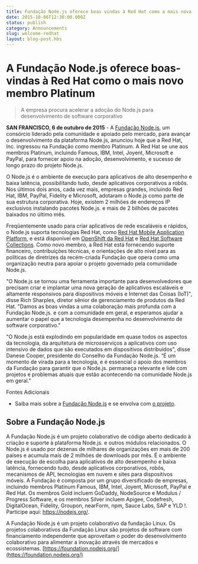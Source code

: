 ```yaml
---
title: Fundação Node.js oferece boas vindas à Red Hat como a mais nova membro Platinum
date: 2015-10-06T12:30:00.000Z
status: publish
category: Announcements
slug: welcome-redhat
layout: blog-post.hbs
---
```


# A Fundação Node.js oferece boas-vindas à Red Hat como o mais novo membro Platinum

> A empresa procura acelerar a adoção do Node.js para desenvolvimento de software corporativo

**SAN FRANCISCO, 6 de outubro de 2015** - A [Fundação Node.js](https://foundation.nodejs.org/), um consórcio liderado pela comunidade e apoiado pelo mercado, para avançar o desenvolvimento da plataforma Node.js, anunciou hoje que a Red Hat, Inc. ingressou na Fundação como membro Platinum. A Red Hat se une aos membros Platinum, incluindo Famous, IBM, Intel, Joyent, Microsoft e PayPal, para fornecer apoio na adoção, desenvolvimento, e sucesso de longo prazo do projeto Node.js.

O Node.js é o ambiente de execução para aplicativos de alto desempenho e baixa latência, possibilitando tudo, desde aplicativos corporativos a robôs. Nos últimos dois anos, cada vez mais, empresas grandes, incluindo Red Hat, IBM, PayPal, Fidelity e Microsoft, adotaram o Node.js como parte de sua estrutura corporativa. Hoje, existem 2 milhões de endereços IP exclusivos instalando pacotes Node.js. e mais de 2 bilhões de pacotes baixados no último mês.

Freqüentemente usado para criar aplicativos de rede escaláveis e rápidos, o Node.js suporta tecnologias Red Hat, como [Red Hat Mobile Application Platform](https://www.redhat.com/en/technologies/mobile/application-platform), e está disponível em [OpenShift da Red Hat](https://www.openshift.com/) e [Red Hat Software Collections](http://developerblog.redhat.com/tag/software-collections/). Como novo membro, a Red Hat está fornecendo suporte financeiro, contribuições técnicas, e orientações de alto nível para as políticas de diretrizes da recém-criada Fundação que opera como uma organização neutra para apoiar o projeto governado pela comunidade Node.js.

"O Node.js se tornou uma ferramenta importante para desenvolvedores que precisam criar e implantar uma nova geração de aplicativos escaláveis e altamente responsivos para dispositivos móveis e Internet das Coisas (IoT)", disse Rich Sharples, diretor sênior de gerenciamento de produtos da Red Hat. "Damos as boas vindas a uma colaboração mais profunda com a Fundação Node.js. e com a comunidade em geral, e esperamos ajudar a aumentar o papel que a tecnologia desempenha no desenvolvimento de software corporativo."

"O Node.js está explodindo em popularidade em quase todos os aspectos da tecnologia, da arquitetura de microsserviços a aplicativos com uso intensivo de dados que são executados em dispositivos distribuídos", disse Danese Cooper, presidente do Conselho da Fundação Node.js. “É um momento de virada para a tecnologia, e é essencial o apoio dos membros da Fundação para garantir que o Node.js. permaneça relevante e lide com projetos e problemas atuais que estão acontecendo na comunidade Node.js em geral.”

Fontes Adicionais

* Saiba mais sobre a [Fundação Node.js](https://foundation.nodejs.org/) e se envolva com [o projeto](https://nodejs.org/en/get-involved/).

## Sobre a Fundação Node.js

A Fundação Node.js é um projeto colaborativo de código aberto dedicado à criação e suporte à plataforma Node.js. e outros módulos relacionados. O Node.js é usado por dezenas de milhares de organizações em mais de 200 países e acumula mais de 2 milhões de downloads por mês. É o ambiente de execução de escolha para aplicativos de alto desempenho e baixa latência, fornecendo tudo, desde aplicativos corporativos, robôs, mecanismos de API, tecnologias em nuvem e sites para dispositivos móveis. A Fundação é composta por um grupo diversificado de empresas, incluindo membros Platinum Famous, IBM, Intel, Joyent, Microsoft, PayPal e Red Hat. Os membros Gold incluem GoDaddy, NodeSource e Modulus / Progress Software, e os membros Silver incluem Apigee, Codefresh, DigitalOcean, Fidelity, Groupon, nearForm, npm, Sauce Labs, SAP e YLD !. Participe aqui: <https://nodejs.org/>.

A Fundação Node.js é um projeto colaborativo da fundação Linux. Os projetos colaborativos da Fundação Linux são projetos de software com financiamento independente que aproveitam o poder do desenvolvimento colaborativo para alimentar a inovação através de mercados e ecossistemas. [https://foundation.nodejs.org/](https://foundation.nodejs.org/)
